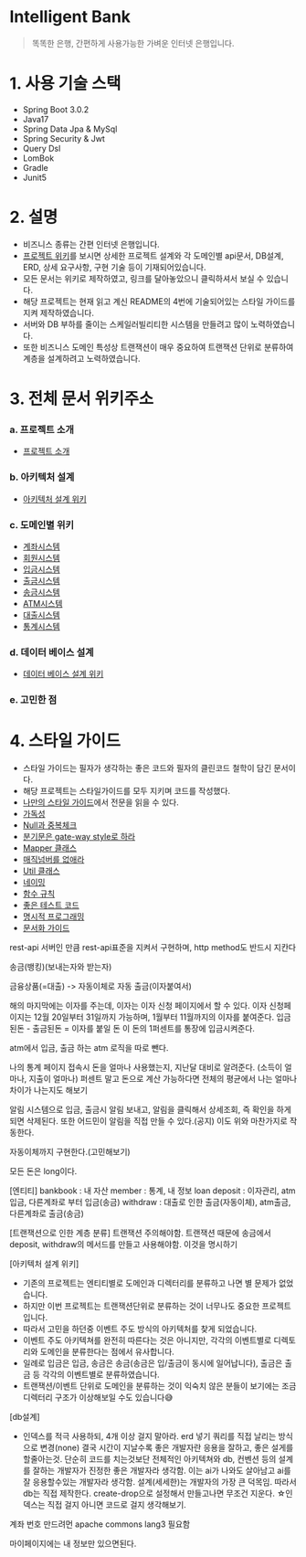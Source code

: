 # Intelligent Bank
> 똑똑한 은행, 간편하게 사용가능한 가벼운 인터넷 은행입니다.

# 1. 사용 기술 스택
* Spring Boot 3.0.2
* Java17
* Spring Data Jpa & MySql
* Spring Security & Jwt
* Query Dsl
* LomBok
* Gradle
* Junit5

# 2. 설명
* 비즈니스 종류는 간편 인터넷 은행입니다.
* [프로젝트 위키]()를 보시면 상세한 프로젝트 설계와 각 도메인별 api문서, DB설계, ERD, 상세 요구사항, 구현 기술 등이 기재되어있습니다.
* 모든 문서는 위키로 제작하였고, 링크를 달아놓았으니 클릭하셔서 보실 수 있습니다.
* 해당 프로젝트는 현재 읽고 계신 README의 4번에 기술되어있는  스타일 가이드를 지켜 제작하였습니다.
* 서버와 DB 부하를 줄이는 스케일러빌리티한 시스템을 만들려고 많이 노력하였습니다.
* 또한 비즈니스 도메인 특성상 트랜잭션이 매우 중요하여 트랜잭션 단위로 분류하여 계층을 설계하려고 노력하였습니다.

# 3. 전체 문서 위키주소
### a. 프로젝트 소개
* [프로젝트 소개]()
### b. 아키텍처 설계
* [아키텍처 설계 위키]()
### c. 도메인별 위키
* [계좌시스템]()
* [회원시스템]()
* [입금시스템]()
* [출금시스템]()
* [송금시스템]()
* [ATM시스템]()
* [대출시스템]()
* [통계시스템]()
### d. 데이터 베이스 설계
* [데이터 베이스 설계 위키]()
### e. 고민한 점

# 4. 스타일 가이드
* 스타일 가이드는 필자가 생각하는 좋은 코드와 필자의 클린코드 철학이 담긴 문서이다.
* 해당 프로젝트는 스타일가이드를 모두 지키며 코드를 작성했다.
* [나만의 스타일 가이드](https://github.com/liveforone/study/tree/main/%5B%EB%82%98%EB%A7%8C%EC%9D%98%20%EC%8A%A4%ED%83%80%EC%9D%BC%20%EA%B0%80%EC%9D%B4%EB%93%9C%5D)에서 전문을 읽을 수 있다.
* [가독성](https://github.com/liveforone/study/blob/main/%5B%EB%82%98%EB%A7%8C%EC%9D%98%20%EC%8A%A4%ED%83%80%EC%9D%BC%20%EA%B0%80%EC%9D%B4%EB%93%9C%5D/b.%20%EA%B0%80%EB%8F%85%EC%84%B1.md)
* [Null과 중복체크](https://github.com/liveforone/study/blob/main/%5B%EB%82%98%EB%A7%8C%EC%9D%98%20%EC%8A%A4%ED%83%80%EC%9D%BC%20%EA%B0%80%EC%9D%B4%EB%93%9C%5D/c.%20Null%EA%B3%BC%20%EC%A4%91%EB%B3%B5%20%EC%B2%B4%ED%81%AC.md)
* [분기문은 gate-way style로 하라](https://github.com/liveforone/study/blob/main/%5B%EB%82%98%EB%A7%8C%EC%9D%98%20%EC%8A%A4%ED%83%80%EC%9D%BC%20%EA%B0%80%EC%9D%B4%EB%93%9C%5D/d.%20%EB%B6%84%EA%B8%B0%EB%AC%B8%EC%9D%80%20gate-way%20%EC%8A%A4%ED%83%80%EC%9D%BC%EB%A1%9C%20%ED%95%98%EB%9D%BC.md)
* [Mapper 클래스](https://github.com/liveforone/study/blob/main/%5B%EB%82%98%EB%A7%8C%EC%9D%98%20%EC%8A%A4%ED%83%80%EC%9D%BC%20%EA%B0%80%EC%9D%B4%EB%93%9C%5D/e.%20Mapper%20%ED%81%B4%EB%9E%98%EC%8A%A4.md)
* [매직넘버를 없애라](https://github.com/liveforone/study/blob/main/%5B%EB%82%98%EB%A7%8C%EC%9D%98%20%EC%8A%A4%ED%83%80%EC%9D%BC%20%EA%B0%80%EC%9D%B4%EB%93%9C%5D/f.%20%EB%A7%A4%EC%A7%81%EB%84%98%EB%B2%84%EB%A5%BC%20%EC%97%86%EC%95%A0%EB%9D%BC.md)
* [Util 클래스](https://github.com/liveforone/study/blob/main/%5B%EB%82%98%EB%A7%8C%EC%9D%98%20%EC%8A%A4%ED%83%80%EC%9D%BC%20%EA%B0%80%EC%9D%B4%EB%93%9C%5D/g.%20Util%20%ED%81%B4%EB%9E%98%EC%8A%A4.md)
* [네이밍](https://github.com/liveforone/study/blob/main/%5B%EB%82%98%EB%A7%8C%EC%9D%98%20%EC%8A%A4%ED%83%80%EC%9D%BC%20%EA%B0%80%EC%9D%B4%EB%93%9C%5D/h.%20%EB%84%A4%EC%9D%B4%EB%B0%8D.md)
* [함수 규칙](https://github.com/liveforone/study/blob/main/%5B%EB%82%98%EB%A7%8C%EC%9D%98%20%EC%8A%A4%ED%83%80%EC%9D%BC%20%EA%B0%80%EC%9D%B4%EB%93%9C%5D/i.%20%ED%95%A8%EC%88%98.md)
* [좋은 테스트 코드](https://github.com/liveforone/study/blob/main/%5B%EB%82%98%EB%A7%8C%EC%9D%98%20%EC%8A%A4%ED%83%80%EC%9D%BC%20%EA%B0%80%EC%9D%B4%EB%93%9C%5D/j.%20%EC%A2%8B%EC%9D%80%20%ED%85%8C%EC%8A%A4%ED%8A%B8%20%EC%BD%94%EB%93%9C.md)
* [명시적 프로그래밍](https://github.com/liveforone/study/blob/main/%5B%EB%82%98%EB%A7%8C%EC%9D%98%20%EC%8A%A4%ED%83%80%EC%9D%BC%20%EA%B0%80%EC%9D%B4%EB%93%9C%5D/k.%20%EB%AA%85%EC%8B%9C%EC%A0%81%20%ED%94%84%EB%A1%9C%EA%B7%B8%EB%9E%98%EB%B0%8D.md)
* [문서화 가이드](https://github.com/liveforone/study/blob/main/%5B%EB%82%98%EB%A7%8C%EC%9D%98%20%EC%8A%A4%ED%83%80%EC%9D%BC%20%EA%B0%80%EC%9D%B4%EB%93%9C%5D/l.%20%EB%AC%B8%EC%84%9C%ED%99%94%20%EA%B0%80%EC%9D%B4%EB%93%9C.md)

rest-api 서버인 만큼 rest-api표준을 지켜서 구현하며, http method도 반드시 지칸다



송금(뱅킹)(보내는자와 받는자)

금융상품(=대출) -> 자동이체로 자동 출금(이자붙여서)

해의 마지막에는 이자를 주는데, 이자는 이자 신청 페이지에서 할 수 있다. 
이자 신청페이지는 12월 20일부터 31일까지 가능하며,
1월부터 11월까지의 이자를 붙여준다.
입금된돈 - 출금된돈 = 이자를 붙일 돈
이 돈의 1퍼센트를 통장에 입금시켜준다.

atm에서 입금, 출금 하는 atm 로직을 따로 뺀다.

나의 통계 페이지 접속시 돈을 얼마나 사용했는지, 지난달 대비로 알려준다.
(소득이 얼마나, 지출이 얼마나) 퍼센트 말고 돈으로 계산
가능하다면 전체의 평균에서 나는 얼마나 차이가 나는지도 해보기

알림 시스템으로 입금, 출금시 알림 보내고,
알림을 클릭해서 상세조회, 즉 확인을 하게되면 삭제된다.
또한 어드민이 알림을 직접 만들 수 있다.(공지)
이도 위와 마찬가지로 작동한다.

자동이체까지 구현한다.(고민해보기)

모든 돈은 long이다.

[엔티티]
bankbook : 내 자산
member : 통계, 내 정보
loan
deposit : 이자관리, atm입금, 다른계좌로 부터 입금(송금)
withdraw : 대출로 인한 출금(자동이체), atm출금, 다른계좌로 출금(송금)

[트랜잭션으로 인한 계층 분류]
트랜잭션 주의해야함.
트랜잭션 때문에 송금에서 deposit, withdraw의 메서드를 만들고 사용해야함. 이것을 명시하기


[아키텍처 설계 위키]
* 기존의 프로젝트는 엔티티별로 도메인과 디렉터리를 분류하고 나면 별 문제가 없었습니다.
* 하지만 이번 프로젝트는 트랜잭션단위로 분류하는 것이 너무나도 중요한 프로젝트 입니다.
* 따라서 고민을 하던중 이벤트 주도 방식의 아키텍처를 찾게 되었습니다.
* 이벤트 주도 아키텍쳐를 완전히 따른다는 것은 아니지만, 각각의 이벤트별로 디렉토리와 도메인을 분류한다는 점에서 유사합니다.
* 일례로 입금은 입금, 송금은 송금(송금은 입/출금이 동시에 일어납니다), 출금은 출금 등 각각의 이벤트별로 분류하였습니다.
* 트랜잭션/이벤트 단위로 도메인을 분류하는 것이 익숙치 않은 분들이 보기에는 조금 디렉터리 구조가 이상해보일 수도 있습니다😅

[db설계]
* 인덱스를 적극 사용하되, 4개 이상 걸지 말아라.
erd 넣기
쿼리를 직접 날리는 방식으로 변경(none)
결국 시간이 지날수록 좋은 개발자란
응용을 잘하고, 좋은 설게를 할줄아는것.
단순히 코드를 치는것보단 전체적인 아키텍쳐와 db, 컨벤션 등의 설계를 잘하는 개발자가 진정한 좋은 개발자라 생각함.
이는 ai가 나와도 살아남고 ai를 잘 응용할수있는 개발자라 생각함.
설계(세세한)는 개발자의 가장 큰 덕목임.
따라서 db는 직접 제작한다. create-drop으로 설정해서 만들고나면 무조건 지운다.
☆인덱스는 직접 걸지 아니면 코드로 걸지 생각해보기.

계좌 번호 만드려먼 apache commons lang3 필요함

마이페이지에는 내 정보만 있으면된다.